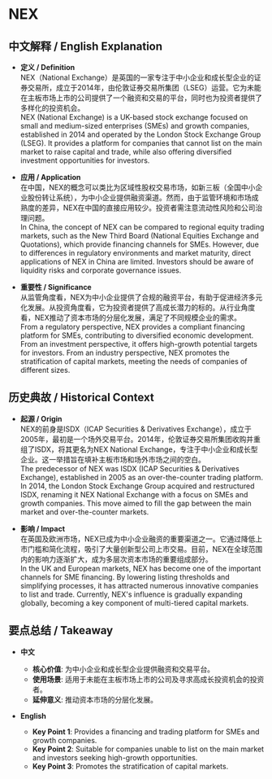 # NEX

## 中文解释 / English Explanation

* **定义 / Definition**  
  NEX（National Exchange）是英国的一家专注于中小企业和成长型企业的证券交易所，成立于2014年，由伦敦证券交易所集团（LSEG）运营。它为未能在主板市场上市的公司提供了一个融资和交易的平台，同时也为投资者提供了多样化的投资机会。  
  NEX (National Exchange) is a UK-based stock exchange focused on small and medium-sized enterprises (SMEs) and growth companies, established in 2014 and operated by the London Stock Exchange Group (LSEG). It provides a platform for companies that cannot list on the main market to raise capital and trade, while also offering diversified investment opportunities for investors.

* **应用 / Application**  
  在中国，NEX的概念可以类比为区域性股权交易市场，如新三板（全国中小企业股份转让系统），为中小企业提供融资渠道。然而，由于监管环境和市场成熟度的差异，NEX在中国的直接应用较少。投资者需注意流动性风险和公司治理问题。  
  In China, the concept of NEX can be compared to regional equity trading markets, such as the New Third Board (National Equities Exchange and Quotations), which provide financing channels for SMEs. However, due to differences in regulatory environments and market maturity, direct applications of NEX in China are limited. Investors should be aware of liquidity risks and corporate governance issues.

* **重要性 / Significance**  
  从监管角度看，NEX为中小企业提供了合规的融资平台，有助于促进经济多元化发展。从投资角度看，它为投资者提供了高成长潜力的标的。从行业角度看，NEX推动了资本市场的分层化发展，满足了不同规模企业的需求。  
  From a regulatory perspective, NEX provides a compliant financing platform for SMEs, contributing to diversified economic development. From an investment perspective, it offers high-growth potential targets for investors. From an industry perspective, NEX promotes the stratification of capital markets, meeting the needs of companies of different sizes.

## 历史典故 / Historical Context

* **起源 / Origin**  
  NEX的前身是ISDX（ICAP Securities & Derivatives Exchange），成立于2005年，最初是一个场外交易平台。2014年，伦敦证券交易所集团收购并重组了ISDX，将其更名为NEX National Exchange，专注于中小企业和成长型企业。这一举措旨在填补主板市场和场外市场之间的空白。  
  The predecessor of NEX was ISDX (ICAP Securities & Derivatives Exchange), established in 2005 as an over-the-counter trading platform. In 2014, the London Stock Exchange Group acquired and restructured ISDX, renaming it NEX National Exchange with a focus on SMEs and growth companies. This move aimed to fill the gap between the main market and over-the-counter markets.

* **影响 / Impact**  
  在英国及欧洲市场，NEX已成为中小企业融资的重要渠道之一。它通过降低上市门槛和简化流程，吸引了大量创新型公司上市交易。目前，NEX在全球范围内的影响力逐渐扩大，成为多层次资本市场的重要组成部分。  
  In the UK and European markets, NEX has become one of the important channels for SME financing. By lowering listing thresholds and simplifying processes, it has attracted numerous innovative companies to list and trade. Currently, NEX's influence is gradually expanding globally, becoming a key component of multi-tiered capital markets.

## 要点总结 / Takeaway

* **中文**  
  - **核心价值**: 为中小企业和成长型企业提供融资和交易平台。
  - **使用场景**: 适用于未能在主板市场上市的公司及寻求高成长投资机会的投资者。
  - **延伸意义**: 推动资本市场的分层化发展。

* **English**  
  - **Key Point 1**: Provides a financing and trading platform for SMEs and growth companies.
  - **Key Point 2**: Suitable for companies unable to list on the main market and investors seeking high-growth opportunities.
  - **Key Point 3**: Promotes the stratification of capital markets.